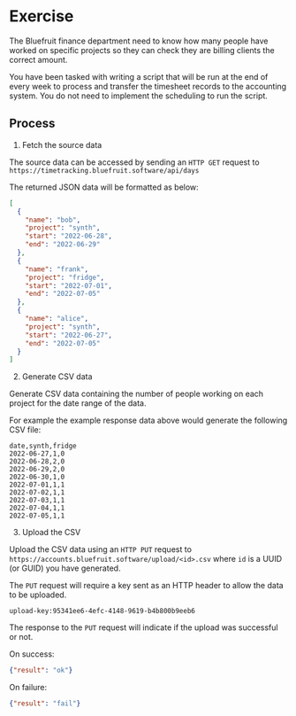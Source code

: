 # Exercise

The Bluefruit finance department need to know how many people have worked on specific projects so they can check they are billing clients the correct amount.

You have been tasked with writing a script that will be run at the end of every week to process and transfer the timesheet records to the accounting system. You do not need to implement the scheduling to run the script.

## Process

1. Fetch the source data

The source data can be accessed by sending an ```HTTP GET``` request to ```https://timetracking.bluefruit.software/api/days```

The returned JSON data will be formatted as below:

```json
[
  {
    "name": "bob",
    "project": "synth",
    "start": "2022-06-28",
    "end": "2022-06-29"
  },
  {
    "name": "frank",
    "project": "fridge",
    "start": "2022-07-01",
    "end": "2022-07-05"
  },
  {
    "name": "alice",
    "project": "synth",
    "start": "2022-06-27",
    "end": "2022-07-05"
  }
]
```

2. Generate CSV data

Generate CSV data containing the number of people working on each project for the date range of the data.

For example the example response data above would generate the following CSV file:

```csv
date,synth,fridge
2022-06-27,1,0
2022-06-28,2,0
2022-06-29,2,0
2022-06-30,1,0
2022-07-01,1,1
2022-07-02,1,1
2022-07-03,1,1
2022-07-04,1,1
2022-07-05,1,1
```

3. Upload the CSV

Upload the CSV data using an ```HTTP PUT``` request to ```https://accounts.bluefruit.software/upload/<id>.csv``` where ```id``` is a UUID (or GUID) you have generated.

The ```PUT``` request will require a key sent as an HTTP header to allow the data to be uploaded.

```upload-key:95341ee6-4efc-4148-9619-b4b800b9eeb6```

The response to the ```PUT``` request will indicate if the upload was successful or not.

On success:
```json
{"result": "ok"}
```

On failure:
```json
{"result": "fail"}
```

